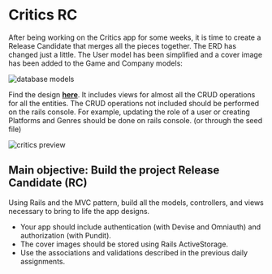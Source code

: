 # **Critics RC**

After being working on the Critics app for some weeks, it is time to create a Release Candidate that merges all the pieces together. The ERD has changed just a little. The User model has been simplified and a cover image has been added to the Game and Company models:

![database models](https://p-vvf5mjm.t4.n0.cdn.getcloudapp.com/items/YEuOpYbw/bc1aeefc-9e8c-4320-bcd9-579627abc982.jpg?source=viewer&v=642d09bf6730232b790c7723248c900f)

Find the design [**here**](https://www.figma.com/file/d5h7aouzicyQWlYGn1cIsd/C4-Critics-Beta?node-id=888%3A708). It includes views for almost all the CRUD operations for all the entities. The CRUD operations not included should be performed on the rails console. For example, updating the role of a user or creating Platforms and Genres should be done on rails console. (or through the seed file)

![critics preview](https://p-vvf5mjm.t4.n0.cdn.getcloudapp.com/items/GGupo97b/75084c60-87ec-47ce-b5a6-7f69e86660d8.png?source=viewer&v=f7a60c217c1290309f28680ac36d5231)

## **Main objective: Build the project Release Candidate (RC)**

Using Rails and the MVC pattern, build all the models, controllers, and views necessary to bring to life the app designs.

- Your app should include authentication (with Devise and Omniauth) and authorization (with Pundit).
- The cover images should be stored using Rails ActiveStorage.
- Use the associations and validations described in the previous daily assignments.